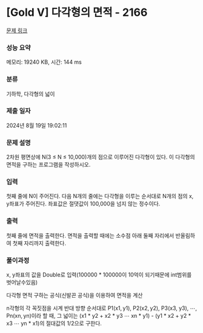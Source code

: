 # [Gold V] 다각형의 면적 - 2166 

[문제 링크](https://www.acmicpc.net/problem/2166) 

### 성능 요약

메모리: 19240 KB, 시간: 144 ms

### 분류

기하학, 다각형의 넓이

### 제출 일자

2024년 8월 19일 19:02:11

### 문제 설명

<p>2차원 평면상에 N(3 ≤ N ≤ 10,000)개의 점으로 이루어진 다각형이 있다. 이 다각형의 면적을 구하는 프로그램을 작성하시오.</p>

### 입력 

 <p>첫째 줄에 N이 주어진다. 다음 N개의 줄에는 다각형을 이루는 순서대로 N개의 점의 x, y좌표가 주어진다. 좌표값은 절댓값이 100,000을 넘지 않는 정수이다.</p>

### 출력 

 <p>첫째 줄에 면적을 출력한다. 면적을 출력할 때에는 소수점 아래 둘째 자리에서 반올림하여 첫째 자리까지 출력한다.</p>

### 풀이과정

x, y좌표의 값을 Double로 입력(100000 * 100000이 10억이 되기때문에 int범위를 벗어날수있음)

다각형 면적 구하는 공식(신발끈 공식)을 이용하여 면적을 계산

n각형의 각 꼭짓점을 시계 반대 방향 순서대로 P1(x1, y1), P2(x2, y2), P3(x3, y3), ⋯, Pn(xn, yn)이라 할 때, 그 넓이는 (x1 * y2 + x2 * y3 ⋯ xn * y1) - (y1 * x2 + y2 * x3 ⋯ yn * x1)의 절대값의 1/2으로 구한다.